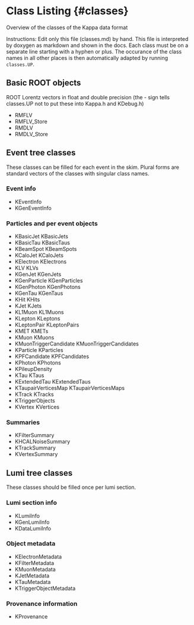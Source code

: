 # Class Listing {#classes}

Overview of the classes of the Kappa data format

Instructions: Edit only this file (classes.md) by hand.
This file is interpreted by doxygen as markdown and shown in the docs.
Each class must be on a separate line starting with a hyphen or plus.
The occurance of the class names in all other places
is then automatically adapted by running `classes.UP`.


## Basic ROOT objects ################################

ROOT Lorentz vectors in float and double precision
(the - sign tells classes.UP not to put these into Kappa.h and KDebug.h)

- RMFLV
- RMFLV_Store
- RMDLV
- RMDLV_Store


## Event tree classes ################################

These classes can be filled for each event in the skim.
Plural forms are standard vectors of the classes with singular class names.

### Event info
+ KEventInfo
+ KGenEventInfo

### Particles and per event objects
+ KBasicJet              KBasicJets
+ KBasicTau              KBasicTaus
+ KBeamSpot              KBeamSpots
+ KCaloJet               KCaloJets
+ KElectron              KElectrons
+ KLV                    KLVs
+ KGenJet                KGenJets
+ KGenParticle           KGenParticles
+ KGenPhoton             KGenPhotons
+ KGenTau                KGenTaus
+ KHit                   KHits
+ KJet                   KJets
+ KL1Muon                KL1Muons
+ KLepton                KLeptons
+ KLeptonPair            KLeptonPairs
+ KMET                   KMETs
+ KMuon                  KMuons
+ KMuonTriggerCandidate  KMuonTriggerCandidates
+ KParticle              KParticles
+ KPFCandidate           KPFCandidates
+ KPhoton                KPhotons
+ KPileupDensity
+ KTau                   KTaus
+ KExtendedTau           KExtendedTaus
+ KTaupairVerticesMap    KTaupairVerticesMaps
+ KTrack                 KTracks
+ KTriggerObjects
+ KVertex                KVertices

### Summaries
+ KFilterSummary
+ KHCALNoiseSummary
+ KTrackSummary
+ KVertexSummary


## Lumi tree classes #################################

These classes should be filled once per lumi section.

### Lumi section info
+ KLumiInfo
+ KGenLumiInfo
+ KDataLumiInfo

### Object metadata
+ KElectronMetadata
+ KFilterMetadata
+ KMuonMetadata
+ KJetMetadata
+ KTauMetadata
+ KTriggerObjectMetadata

### Provenance information
+ KProvenance
